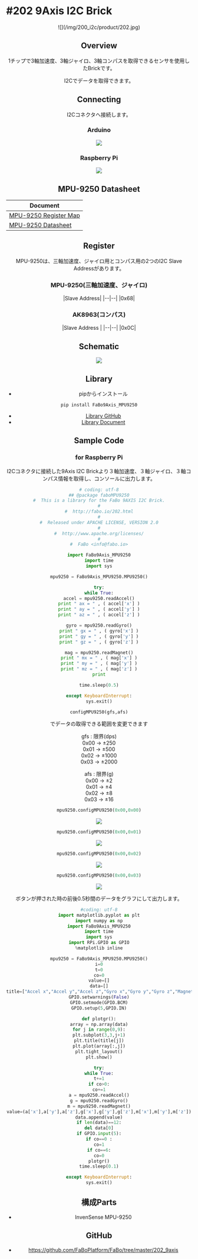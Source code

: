 # #202 9Axis I2C Brick

<center>![](/img/200_i2c/product/202.jpg)
<!--COLORME-->

## Overview
1チップで3軸加速度、3軸ジャイロ、3軸コンパスを取得できるセンサを使用したBrickです。

I2Cでデータを取得できます。

## Connecting
I2Cコネクタへ接続します。

### Arduino
![](/img/200_i2c/connect/202_9axis_connect.jpg)
### Raspberry Pi
![](/img/200_i2c/connect/202_connect_with_rasppi.jpg)

## MPU-9250 Datasheet
| Document |
| -- |
| [MPU-9250 Register Map](http://43zrtwysvxb2gf29r5o0athu.wpengine.netdna-cdn.com/wp-content/uploads/2015/02/MPU-9250-Register-Map.pdf) |
| [MPU-9250 Datasheet](http://43zrtwysvxb2gf29r5o0athu.wpengine.netdna-cdn.com/wp-content/uploads/2015/02/MPU-9250-Datasheet.pdf) |

## Register
MPU-9250は、三軸加速度、ジャイロ用とコンパス用の2つのI2C Slave Addressがあります。

### MPU-9250(三軸加速度、ジャイロ)
|Slave Address|
|--|--|
|0x68|

### AK8963(コンパス)
|Slave Address |
|--|--|
|0x0C|

## Schematic
![](/img/200_i2c/schematic/202_9axis.png)

## Library

- pipからインストール
```
pip install FaBo9Axis_MPU9250
```
- [Library GitHub](https://github.com/FaBoPlatform/FaBo9AXIS-MPU9250-Python)
- [Library Document](http://fabo.io/doxygen/FaBo9AXIS-MPU9250-Python/)

## Sample Code


### for Raspberry Pi
I2Cコネクタに接続した9Axis I2C Brickより３軸加速度、３軸ジャイロ、３軸コンパス情報を取得し、コンソールに出力します。

```python
# coding: utf-8
## @package faboMPU9250
#  This is a library for the FaBo 9AXIS I2C Brick.
#
#  http://fabo.io/202.html
#
#  Released under APACHE LICENSE, VERSION 2.0
#
#  http://www.apache.org/licenses/
#
#  FaBo <info@fabo.io>

import FaBo9Axis_MPU9250
import time
import sys

mpu9250 = FaBo9Axis_MPU9250.MPU9250()

try:
while True:
accel = mpu9250.readAccel()
print " ax = " , ( accel['x'] )
print " ay = " , ( accel['y'] )
print " az = " , ( accel['z'] )

gyro = mpu9250.readGyro()
print " gx = " , ( gyro['x'] )
print " gy = " , ( gyro['y'] )
print " gz = " , ( gyro['z'] )

mag = mpu9250.readMagnet()
print " mx = " , ( mag['x'] )
print " my = " , ( mag['y'] )
print " mz = " , ( mag['z'] )
print

time.sleep(0.5)

except KeyboardInterrupt:
sys.exit()
```

```python
configMPU9250(gfs,afs)
```  
でデータの取得できる範囲を変更できます  

gfs   : 限界(dps)  
0x00 -> ±250  
0x01 -> ±500  
0x02 -> ±1000  
0x03 -> ±2000  

afs   : 限界(g)  
0x00 -> ±2    
0x01 -> ±4  
0x02 -> ±8  
0x03 -> ±16  


```python
mpu9250.configMPU9250(0x00,0x00)
```
![](/img/200_i2c/graph/AFS2.png)
```python
mpu9250.configMPU9250(0x00,0x01)
```
![](/img/200_i2c/graph/AFS4.png)
```python
mpu9250.configMPU9250(0x00,0x02)
```
![](/img/200_i2c/graph/AFS8.png)
```python
mpu9250.configMPU9250(0x00,0x03)
```
![](/img/200_i2c/graph/AFS16.png)

ボタンが押された時の前後0.5秒間のデータをグラフにして出力します。
```python
#coding: utf-8
import matplotlib.pyplot as plt
import numpy as np
import FaBo9Axis_MPU9250
import time
import sys
import RPi.GPIO as GPIO
%matplotlib inline

mpu9250 = FaBo9Axis_MPU9250.MPU9250()
i=0
t=0
co=0
value=[]
data=[]
title=["Accel x","Accel y","Accel z","Gyro x","Gyro y","Gyro z","Magnet x","Magnet y","Magnet z"]
GPIO.setwarnings(False)
GPIO.setmode(GPIO.BCM)
GPIO.setup(5,GPIO.IN)

def plotgr():
array = np.array(data)
for j in range(0,9):
plt.subplot(3,3,j+1)
plt.title(title[j])
plt.plot(array[:,j])
plt.tight_layout()
plt.show()

try:
while True:
t+=1
if co>0:
co+=1
a = mpu9250.readAccel()
g = mpu9250.readGyro()
m = mpu9250.readMagnet()
value=(a['x'],a['y'],a['z'],g['x'],g['y'],g['z'],m['x'],m['y'],m['z'])
data.append(value)
if len(data)==12:
del data[0]
if GPIO.input(5):
if co==0 :
co=1
if co==6:
co=0
plotgr()
time.sleep(0.1)

except KeyboardInterrupt:
sys.exit()

```

## 構成Parts
- InvenSense MPU-9250

## GitHub
- https://github.com/FaBoPlatform/FaBo/tree/master/202_9axis
